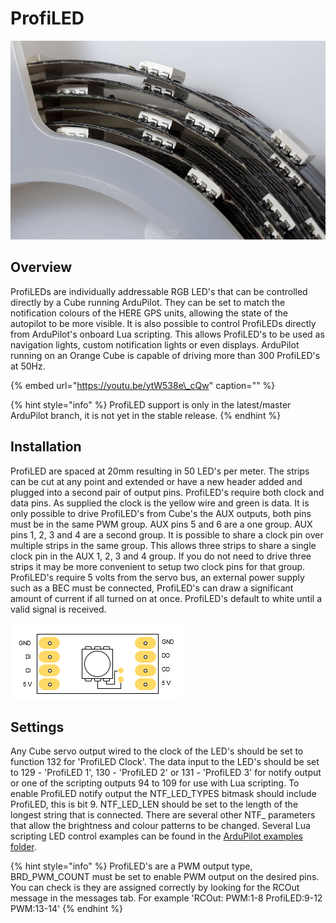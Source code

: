 # ProfiLED

![ProfiLED1](../.gitbook/assets/profiled.jpg)

## Overview

ProfiLEDs are individually addressable RGB LED's that can be controlled directly by a Cube running ArduPilot. They can be set to match the notification colours of the HERE GPS units, allowing the state of the autopilot to be more visible. It is also possible to control ProfiLEDs directly from ArduPilot's onboard Lua scripting. This allows ProfiLED's to be used as navigation lights, custom notification lights or even displays. ArduPilot running on an Orange Cube is capable of driving more than 300 ProfiLED's at 50Hz.

{% embed url="https://youtu.be/ytW538e\_cQw" caption="" %}

{% hint style="info" %}
ProfiLED support is only in the latest/master ArduPilot branch, it is not yet in the stable release.
{% endhint %}

## Installation

ProfiLED are spaced at 20mm resulting in 50 LED's per meter. The strips can be cut at any point and extended or have a new header added and plugged into a second pair of output pins. ProfiLED's require both clock and data pins. As supplied the clock is the yellow wire and green is data. It is only possible to drive ProfiLED's from Cube's the AUX outputs, both pins must be in the same PWM group. AUX pins 5 and 6 are a one group. AUX pins 1, 2, 3 and 4 are a second group. It is possible to share a clock pin over multiple strips in the same group. This allows three strips to share a single clock pin in the AUX 1, 2, 3 and 4 group. If you do not need to drive three strips it may be more convenient to setup two clock pins for that group. ProfiLED's require 5 volts from the servo bus, an external power supply such as a BEC must be connected, ProfiLED's can draw a significant amount of current if all turned on at once. ProfiLED's default to white until a valid signal is received.

![ProfiLED2](../.gitbook/assets/profiled-connections.png)

## Settings

Any Cube servo output wired to the clock of the LED's should be set to function 132 for 'ProfiLED Clock'. The data input to the LED's should be set to 129 - 'ProfiLED 1', 130 - 'ProfiLED 2' or 131 - 'ProfiLED 3' for notify output or one of the scripting outputs 94 to 109 for use with Lua scripting. To enable ProfiLED notify output the NTF\_LED\_TYPES bitmask should include ProfiLED, this is bit 9. NTF\_LED\_LEN should be set to the length of the longest string that is connected. There are several other NTF\_ parameters that allow the brightness and colour patterns to be changed. Several Lua scripting LED control examples can be found in the [ArduPilot examples folder](https://github.com/ArduPilot/ardupilot/tree/master/libraries/AP_Scripting/examples).

{% hint style="info" %}
ProfiLED's are a PWM output type, BRD\_PWM\_COUNT must be set to enable PWM output on the desired pins. You can check is they are assigned correctly by looking for the RCOut message in the messages tab. For example 'RCOut: PWM:1-8 ProfiLED:9-12 PWM:13-14'
{% endhint %}

